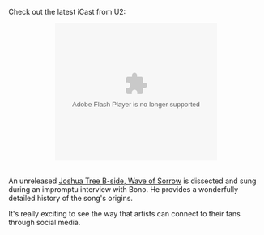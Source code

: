 Check out the latest iCast from U2:

<div style="text-align:center;"><object width="320" height="272"><param name="movie" value="http://s.ilike.com/swfs/rssPlayer.swf"/><param name="wmode" value="transparent"/><param name="flashvars" value="videoWidth=320&url=http://www.ilike.com/artist/U2/icast.rss"/><embed src="//s.ilike.com/swfs/rssPlayer.swf" type="application/x-shockwave-flash" wmode="transparent" width="320" height="272" flashvars="videoWidth=320&url=http://www.ilike.com/artist/U2/icast.rss"/></object></div><br />

An unreleased <a href="http://ilike.com/U2">Joshua Tree B-side, Wave of Sorrow</a> is dissected and sung during an impromptu interview with Bono. He provides a wonderfully detailed history of the song's origins.

It's really exciting to see the way that artists can connect to their fans through social media.